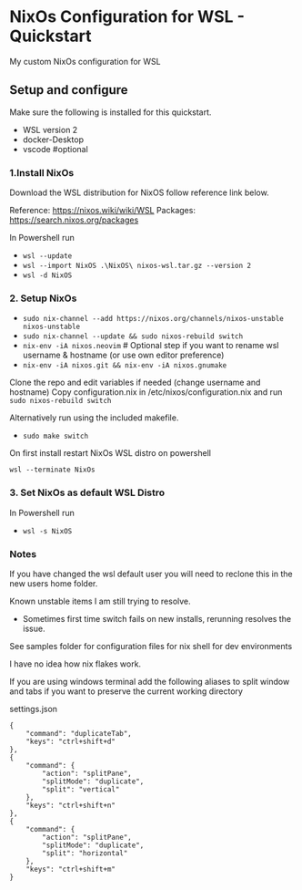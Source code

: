 # NixOs Configuration for WSL - Quickstart

My custom NixOs configuration for WSL

## Setup and configure

Make sure the following is installed for this quickstart.

* WSL version 2
* docker-Desktop
* vscode #optional

### 1.Install NixOs

Download the WSL distribution for NixOS follow reference link below.

Reference: https://nixos.wiki/wiki/WSL
Packages: https://search.nixos.org/packages

In Powershell run
* `wsl --update`
* `wsl --import NixOS .\NixOS\ nixos-wsl.tar.gz --version 2`
* `wsl -d NixOS`

### 2. Setup NixOs
* `sudo nix-channel --add https://nixos.org/channels/nixos-unstable nixos-unstable`
* `sudo nix-channel --update && sudo nixos-rebuild switch`
* `nix-env -iA nixos.neovim` # Optional step if you want to rename wsl username & hostname (or use own editor preference)
* `nix-env -iA nixos.git && nix-env -iA nixos.gnumake`

Clone the repo and edit variables if needed (change username and hostname)
Copy configuration.nix in /etc/nixos/configuration.nix and run `sudo nixos-rebuild switch`

Alternatively run using the included makefile.

* `sudo make switch`

On first install restart NixOs WSL distro on powershell

`wsl --terminate NixOs`

### 3. Set NixOs as default WSL Distro
In Powershell run  
* `wsl -s NixOS`

### Notes

If you have changed the wsl default user you will need to reclone this in the new users home folder.

Known unstable items I am still trying to resolve.

* Sometimes first time switch fails on new installs, rerunning resolves the issue. 

See samples folder for configuration files for nix shell for dev environments

I have no idea how nix flakes work.

If you are using windows terminal add the following aliases to split window and tabs if you want to preserve the current working directory

settings.json


 	{ 
	    "command": "duplicateTab",
	    "keys": "ctrl+shift+d" 
	},
	{ 
	    "command": {
		    "action": "splitPane",
	        "splitMode": "duplicate",
		    "split": "vertical"
	    },
	    "keys": "ctrl+shift+n"
	},
	{ 
	    "command": {
		    "action": "splitPane",
	        "splitMode": "duplicate",
		    "split": "horizontal"
	    },
	    "keys": "ctrl+shift+m"
	}

